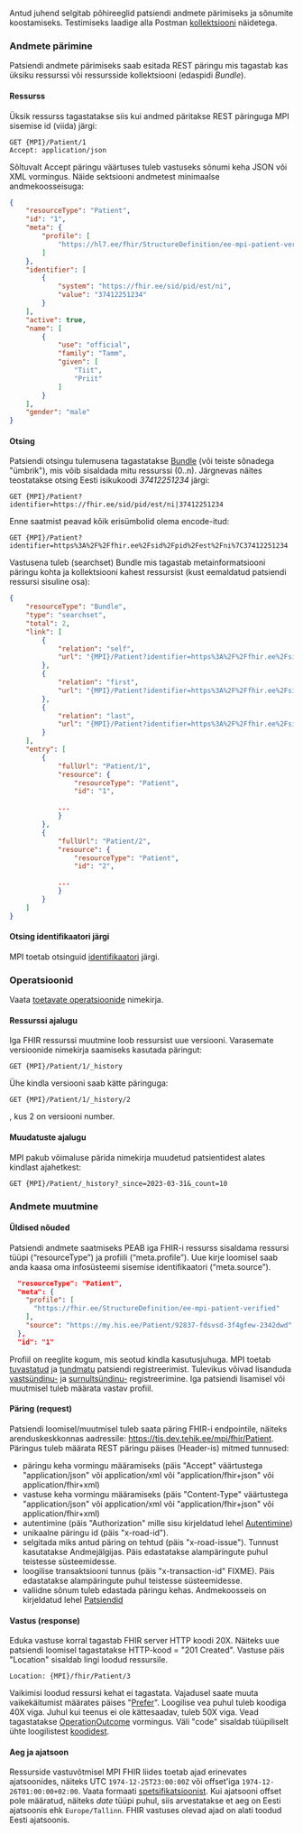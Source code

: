 Antud juhend selgitab põhireeglid patsiendi andmete pärimiseks ja sõnumite koostamiseks. 
Testimiseks laadige alla Postman [kollektsiooni]() näidetega.

### Andmete pärimine
Patsiendi andmete pärimiseks saab esitada REST päringu mis tagastab kas üksiku ressurssi või ressursside kollektsiooni (edaspidi *Bundle*).

#### Ressurss
Üksik ressurss tagastatakse siis kui andmed päritakse REST päringuga MPI sisemise id (viida) järgi:
```
GET {MPI}/Patient/1
Accept: application/json
```
Sõltuvalt Accept päringu väärtuses tuleb vastuseks sõnumi keha JSON või XML vormingus.
Näide sektsiooni andmetest minimaalse andmekoosseisuga:
```json
{
    "resourceType": "Patient",
    "id": "1",
    "meta": {
        "profile": [
            "https://hl7.ee/fhir/StructureDefinition/ee-mpi-patient-verified"
        ]
    },
    "identifier": [
        {
            "system": "https://fhir.ee/sid/pid/est/ni",
            "value": "37412251234"
        }
    ],
    "active": true,
    "name": [
        {
            "use": "official",
            "family": "Tamm",
            "given": [
                "Tiit",
                "Priit"
            ]
        }
    ],
    "gender": "male"
}
```

#### Otsing
Patsiendi otsingu tulemusena tagastatakse [Bundle](https://www.hl7.org/fhir/bundle.html) (või teiste sõnadega "ümbrik"), mis võib sisaldada mitu ressurssi (0..n). Järgnevas näites teostatakse otsing Eesti isikukoodi _37412251234_ järgi:
```
GET {MPI}/Patient?identifier=https://fhir.ee/sid/pid/est/ni|37412251234
```
Enne saatmist peavad kõik erisümbolid olema encode-itud:
```
GET {MPI}/Patient?identifier=https%3A%2F%2Ffhir.ee%2Fsid%2Fpid%2Fest%2Fni%7C37412251234
```
Vastusena tuleb (searchset) Bundle mis tagastab metainformatsiooni päringu kohta ja kollektsiooni kahest ressursist (kust eemaldatud patsiendi ressursi sisuline osa):
```json
{
    "resourceType": "Bundle",
    "type": "searchset",
    "total": 2,
    "link": [
        {
            "relation": "self",
            "url": "{MPI}/Patient?identifier=https%3A%2F%2Ffhir.ee%2Fsid%2Fpid%2Fest%2Fni%7C37412251234&_page=1"
        },
        {
            "relation": "first",
            "url": "{MPI}/Patient?identifier=https%3A%2F%2Ffhir.ee%2Fsid%2Fpid%2Fest%2Fni%7C37412251234&_page=1"
        },
        {
            "relation": "last",
            "url": "{MPI}/Patient?identifier=https%3A%2F%2Ffhir.ee%2Fsid%2Fpid%2Fest%2Fni%7C37412251234&_page=1"
        }
    ],
    "entry": [
        {
            "fullUrl": "Patient/1",
            "resource": {
                "resourceType": "Patient",
                "id": "1",

            ...
            }
        },
        {
            "fullUrl": "Patient/2",
            "resource": {
                "resourceType": "Patient",
                "id": "2",

            ...
            }
        }        
    ]
}                            
```

#### Otsing identifikaatori järgi
MPI toetab otsinguid [identifikaatori](identifiers.html) järgi.

### Operatsioonid
Vaata [toetavate operatsioonide](operations.html) nimekirja.


#### Ressurssi ajalugu
Iga FHIR ressurssi muutmine loob ressursist uue versiooni. Varasemate versioonide nimekirja saamiseks kasutada päringut:
```
GET {MPI}/Patient/1/_history
```
Ühe kindla versiooni saab kätte päringuga:
```
GET {MPI}/Patient/1/_history/2
```
, kus 2 on versiooni number.

#### Muudatuste ajalugu
MPI pakub võimaluse pärida nimekirja muudetud patsientidest alates kindlast ajahetkest:
```
GET {MPI}/Patient/_history?_since=2023-03-31&_count=10
```

### Andmete muutmine
#### Üldised nõuded
Patsiendi andmete saatmiseks PEAB iga FHIR-i ressurss sisaldama ressursi tüüpi (“resourceType”) ja profiili (“meta.profile”).
Uue kirje loomisel saab anda kaasa oma infosüsteemi sisemise identifikaatori (“meta.source”).
```json
  "resourceType": "Patient",
  "meta": {
    "profile": [
      "https://fhir.ee/StructureDefinition/ee-mpi-patient-verified"
    ],
    "source": "https://my.his.ee/Patient/92837-fdsvsd-3f4gfew-2342dwd" 
  },
  "id": "1"
```

Profiil on reeglite kogum, mis seotud kindla kasutusjuhuga. MPI toetab [tuvastatud](StructureDefinition-ee-mpi-patient-verified.html) ja [tundmatu](StructureDefinition-ee-mpi-patient-unknown.html) patsiendi registreerimist. Tulevikus võivad lisanduda [vastsündinu-](StructureDefinition-ee-mpi-patient-newborn.html) ja [surnultsündinu-](StructureDefinition-ee-mpi-patient-stillborn.html) registreerimine.
Iga patsiendi lisamisel või muutmisel tuleb määrata vastav profiil.

#### Päring (request)
Patsiendi loomisel/muutmisel tuleb saata päring FHIR-i endpointile, näiteks arenduskeskkonnas aadressile: https://tis.dev.tehik.ee/mpi/fhir/Patient. 
Päringus tuleb määrata REST päringu päises (Header-is) mitmed tunnused:
- päringu keha vormingu määramiseks (päis "Accept" väärtustega "application/json" või application/xml või "application/fhir+json" või application/fhir+xml)
- vastuse keha vormingu määramiseks (päis "Content-Type" väärtustega "application/json" või application/xml või "application/fhir+json" või application/fhir+xml)
- autentimine (päis "Authorization" mille sisu kirjeldatud lehel [Autentimine](auth.html))
- unikaalne päringu id (päis "x-road-id"). 
- selgitada miks antud päring on tehtud (päis "x-road-issue"). Tunnust kasutatakse Andmejälgijas. Päis edastatakse alampäringute puhul teistesse süsteemidesse.
- loogilise transaktsiooni tunnus (päis "x-transaction-id" FIXME). Päis edastatakse alampäringute puhul teistesse süsteemidesse.
- valiidne sõnum tuleb edastada päringu kehas. Andmekoosseis on kirjeldatud lehel [Patsiendid](patient.html)


#### Vastus (response)
Eduka vastuse korral tagastab FHIR server HTTP koodi 20X. Näiteks uue patsiendi loomisel tagastatakse HTTP-kood = "201 Created".
Vastuse päis "Location" sisaldab lingi loodud ressursile.
```
Location: {MPI}/fhir/Patient/3
```
Vaikimisi loodud ressursi kehat ei tagastata. Vajadusel saate muuta vaikekäitumist määrates päises "[Prefer](http://hl7.org/fhir/http.html#ops)".
Loogilise vea puhul tuleb koodiga 40X viga. Juhul kui teenus ei ole kättesaadav, tuleb 50X viga. 
Vead tagastatakse [OperationOutcome](http://hl7.org/fhir/operationoutcome.html) vormingus. Väli "code" sisaldab tüüpiliselt ühte loogilistest [koodidest](errors.html).

#### Aeg ja ajatsoon
Ressurside vastuvõtmisel MPI FHIR liides toetab ajad erinevates ajatsoonides, näiteks UTC `1974-12-25T23:00:00Z` või offset'iga `1974-12-26T01:00:00+02:00`. Vaata formaati [spetsifikatsioonist](http://hl7.org/fhir/datatypes.html#dateTime).
Kui ajatsooni offset pole määratud, näiteks _date_ tüüpi puhul, siis arvestatakse et aeg on Eesti ajatsoonis ehk `Europe/Tallinn`. FHIR vastuses olevad ajad on alati toodud Eesti ajatsoonis.


